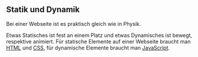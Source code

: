 ## Statik und Dynamik
Bei einer Webseite ist es praktisch gleich wie in Physik.


Etwas Statisches ist fest an einem Platz und etwas Dynamisches ist bewegt, respektive animiert.
Für statische Elemente auf einer Webseite braucht man [HTML](/wiki/html) und [CSS](/wiki/css), für dynamische Elemente braucht man [JavaScript](/wiki/javascript).